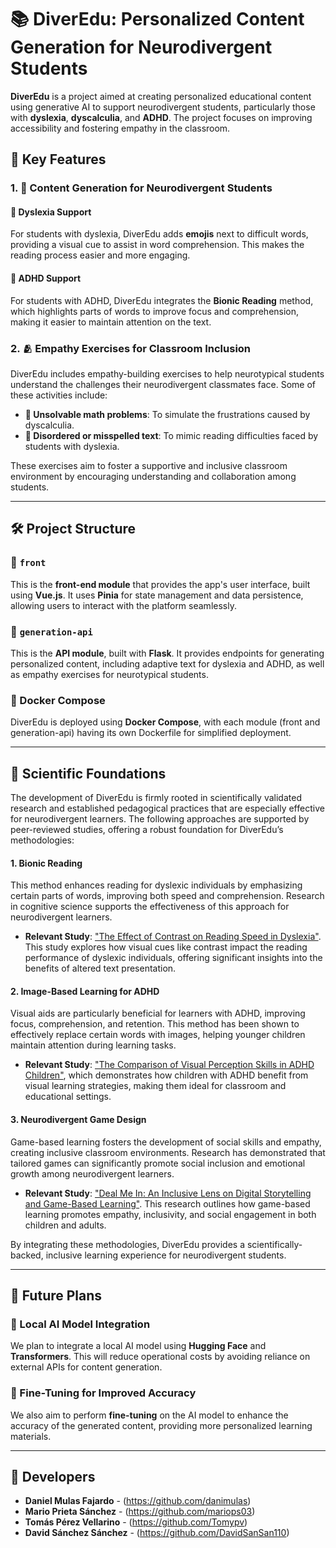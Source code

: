 # 📚 DiverEdu: Personalized Content Generation for Neurodivergent Students

**DiverEdu** is a project aimed at creating personalized educational content using generative AI to support neurodivergent students, particularly those with **dyslexia**, **dyscalculia**, and **ADHD**. The project focuses on improving accessibility and fostering empathy in the classroom.

## 🌟 Key Features

### 1. 🧩 Content Generation for Neurodivergent Students

#### 📝 Dyslexia Support
For students with dyslexia, DiverEdu adds **emojis** next to difficult words, providing a visual cue to assist in word comprehension. This makes the reading process easier and more engaging.

#### 🎯 ADHD Support
For students with ADHD, DiverEdu integrates the **Bionic Reading** method, which highlights parts of words to improve focus and comprehension, making it easier to maintain attention on the text.

### 2. 🫂 Empathy Exercises for Classroom Inclusion
DiverEdu includes empathy-building exercises to help neurotypical students understand the challenges their neurodivergent classmates face. Some of these activities include:

- **🔢 Unsolvable math problems**: To simulate the frustrations caused by dyscalculia.
- **🔡 Disordered or misspelled text**: To mimic reading difficulties faced by students with dyslexia.

These exercises aim to foster a supportive and inclusive classroom environment by encouraging understanding and collaboration among students.

---

## 🛠️ Project Structure

### 📱 `front`
This is the **front-end module** that provides the app's user interface, built using **Vue.js**. It uses **Pinia** for state management and data persistence, allowing users to interact with the platform seamlessly.

### 🔗 `generation-api`
This is the **API module**, built with **Flask**. It provides endpoints for generating personalized content, including adaptive text for dyslexia and ADHD, as well as empathy exercises for neurotypical students.

### 🐳 Docker Compose
DiverEdu is deployed using **Docker Compose**, with each module (front and generation-api) having its own Dockerfile for simplified deployment.

---

## 🧠 Scientific Foundations

The development of DiverEdu is firmly rooted in scientifically validated research and established pedagogical practices that are especially effective for neurodivergent learners. The following approaches are supported by peer-reviewed studies, offering a robust foundation for DiverEdu’s methodologies:

#### 1. Bionic Reading
This method enhances reading for dyslexic individuals by emphasizing certain parts of words, improving both speed and comprehension. Research in cognitive science supports the effectiveness of this approach for neurodivergent learners.
- **Relevant Study**: ["The Effect of Contrast on Reading Speed in Dyslexia"](https://www.sciencedirect.com/science/article/pii/S0042698900000419). This study explores how visual cues like contrast impact the reading performance of dyslexic individuals, offering significant insights into the benefits of altered text presentation.

#### 2. Image-Based Learning for ADHD
Visual aids are particularly beneficial for learners with ADHD, improving focus, comprehension, and retention. This method has been shown to effectively replace certain words with images, helping younger children maintain attention during learning tasks.
- **Relevant Study**: ["The Comparison of Visual Perception Skills in ADHD Children"](https://services.brieflands.com/cdn/serve/4f/c5/4fc5071e79ad1bb09c18ac4e72484a0d0b04e372/jbm-In_Press-In_Press-7995.pdf), which demonstrates how children with ADHD benefit from visual learning strategies, making them ideal for classroom and educational settings.

#### 3. Neurodivergent Game Design
Game-based learning fosters the development of social skills and empathy, creating inclusive classroom environments. Research has demonstrated that tailored games can significantly promote social inclusion and emotional growth among neurodivergent learners.
- **Relevant Study**: ["Deal Me In: An Inclusive Lens on Digital Storytelling and Game-Based Learning"](https://repositorio-aberto.up.pt/bitstream/10216/134448/2/479282.pdf). This research outlines how game-based learning promotes empathy, inclusivity, and social engagement in both children and adults.

By integrating these methodologies, DiverEdu provides a scientifically-backed, inclusive learning experience for neurodivergent students.

---

## 🚀 Future Plans

### 🤖 Local AI Model Integration
We plan to integrate a local AI model using **Hugging Face** and **Transformers**. This will reduce operational costs by avoiding reliance on external APIs for content generation.

### 🎯 Fine-Tuning for Improved Accuracy
We also aim to perform **fine-tuning** on the AI model to enhance the accuracy of the generated content, providing more personalized learning materials.

---

## 👥 Developers

- **Daniel Mulas Fajardo** - (https://github.com/danimulas)
- **Mario Prieta Sánchez** - (https://github.com/mariops03)
- **Tomás Pérez Vellarino** - (https://github.com/Tomypv)
- **David Sánchez Sánchez** - (https://github.com/DavidSanSan110)